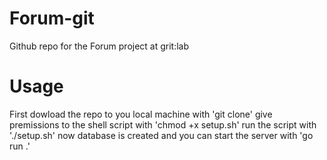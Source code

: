 # Forum-git

Github repo for the Forum project at grit:lab

# Usage

First dowload the repo to you local machine with 'git clone'
give premissions to the shell script with 'chmod +x setup.sh'
run the script with './setup.sh'
now database is created and you can start the server with 'go run .'
